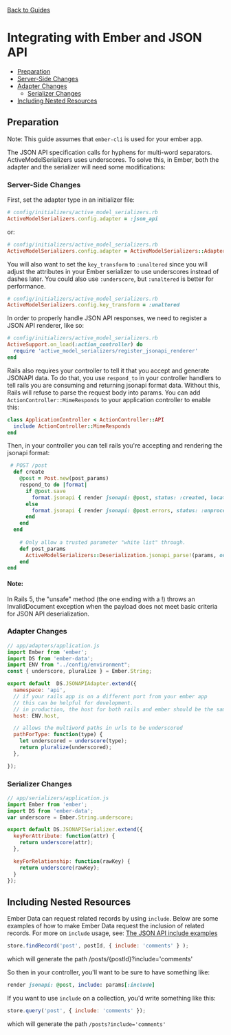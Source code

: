 [Back to Guides](../README.md)

# Integrating with Ember and JSON API

 - [Preparation](./ember-and-json-api.md#preparation)
 - [Server-Side Changes](./ember-and-json-api.md#server-side-changes)
 - [Adapter Changes](./ember-and-json-api.md#adapter-changes)
   - [Serializer Changes](./ember-and-json-api.md#serializer-changes)
 - [Including Nested Resources](./ember-and-json-api.md#including-nested-resources)

## Preparation

Note: This guide assumes that `ember-cli` is used for your ember app.

The JSON API specification calls for hyphens for multi-word separators. ActiveModelSerializers uses underscores.
To solve this, in Ember, both the adapter and the serializer will need some modifications:

### Server-Side Changes

First, set the adapter type in an initializer file:

```ruby
# config/initializers/active_model_serializers.rb
ActiveModelSerializers.config.adapter = :json_api
```

or:

```ruby
# config/initializers/active_model_serializers.rb
ActiveModelSerializers.config.adapter = ActiveModelSerializers::Adapter::JsonApi
```

You will also want to set the `key_transform` to `:unaltered` since you will adjust the attributes in your Ember serializer to use underscores instead of dashes later. You could also use `:underscore`, but `:unaltered` is better for performance.

```ruby
# config/initializers/active_model_serializers.rb
ActiveModelSerializers.config.key_transform = :unaltered
```

In order to properly handle JSON API responses, we need to register a JSON API renderer, like so:

```ruby
# config/initializers/active_model_serializers.rb
ActiveSupport.on_load(:action_controller) do
  require 'active_model_serializers/register_jsonapi_renderer'
end
```
Rails also requires your controller to tell it that you accept and generate JSONAPI data.  To do that, you use `respond_to` in your controller handlers to tell rails you are consuming and returning jsonapi format data. Without this, Rails will refuse to parse the request body into params.  You can add `ActionController::MimeResponds` to your application controller to enable this:

```ruby
class ApplicationController < ActionController::API
  include ActionController::MimeResponds
end
```
Then, in your controller you can tell rails you're accepting and rendering the jsonapi format:
```ruby
 # POST /post
  def create
    @post = Post.new(post_params)
    respond_to do |format|
      if @post.save
        format.jsonapi { render jsonapi: @post, status: :created, location: @post }
      else
        format.jsonapi { render jsonapi: @post.errors, status: :unprocessable_entity }
      end
    end
  end
  
    # Only allow a trusted parameter "white list" through.
    def post_params
      ActiveModelSerializers::Deserialization.jsonapi_parse!(params, only: [:title, :body] )
    end
end
```

#### Note: 
In Rails 5, the "unsafe" method (the one ending with a !) throws an InvalidDocument exception when the payload does not meet basic criteria for JSON API deserialization.


### Adapter Changes

```javascript
// app/adapters/application.js
import Ember from 'ember';
import DS from 'ember-data';
import ENV from "../config/environment";
const { underscore, pluralize } = Ember.String;

export default  DS.JSONAPIAdapter.extend({
  namespace: 'api',
  // if your rails app is on a different port from your ember app
  // this can be helpful for development.
  // in production, the host for both rails and ember should be the same.
  host: ENV.host,

  // allows the multiword paths in urls to be underscored
  pathForType: function(type) {
    let underscored = underscore(type);
    return pluralize(underscored);
  },

});
```

### Serializer Changes

```javascript
// app/serializers/application.js
import Ember from 'ember';
import DS from 'ember-data';
var underscore = Ember.String.underscore;

export default DS.JSONAPISerializer.extend({
  keyForAttribute: function(attr) {
    return underscore(attr);
  },

  keyForRelationship: function(rawKey) {
    return underscore(rawKey);
  }
});

```


## Including Nested Resources

Ember Data can request related records by using `include`.  Below are some examples of how to make Ember Data request the inclusion of related records. For more on `include` usage, see: [The JSON API include examples](./../general/adapters.md#JSON-API)

```javascript
store.findRecord('post', postId, { include: 'comments' } );
```
which will generate the path /posts/{postId}?include='comments'

So then in your controller, you'll want to be sure to have something like:
```ruby
render jsonapi: @post, include: params[:include]
```

If you want to use `include` on a collection, you'd write something like this:

```javascript
store.query('post', { include: 'comments' });
```

which will generate the path `/posts?include='comments'`
